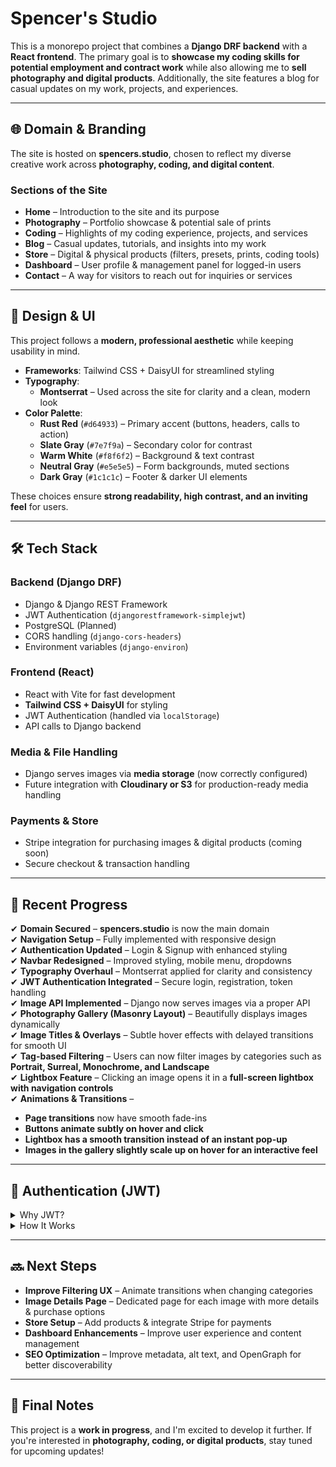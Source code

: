 # Spencer's Studio

This is a monorepo project that combines a **Django DRF backend** with a **React frontend**. The primary goal is to **showcase my coding skills for potential employment and contract work** while also allowing me to **sell photography and digital products**. Additionally, the site features a blog for casual updates on my work, projects, and experiences.

---

## 🌐 Domain & Branding
The site is hosted on **spencers.studio**, chosen to reflect my diverse creative work across **photography, coding, and digital content**.

### Sections of the Site
- **Home** – Introduction to the site and its purpose
- **Photography** – Portfolio showcase & potential sale of prints
- **Coding** – Highlights of my coding experience, projects, and services
- **Blog** – Casual updates, tutorials, and insights into my work
- **Store** – Digital & physical products (filters, presets, prints, coding tools)
- **Dashboard** – User profile & management panel for logged-in users
- **Contact** – A way for visitors to reach out for inquiries or services

---

## 🎨 Design & UI
This project follows a **modern, professional aesthetic** while keeping usability in mind.

- **Frameworks**: Tailwind CSS + DaisyUI for streamlined styling
- **Typography**:  
  - **Montserrat** – Used across the site for clarity and a clean, modern look
- **Color Palette**:
  - **Rust Red** (`#d64933`) – Primary accent (buttons, headers, calls to action)
  - **Slate Gray** (`#7e7f9a`) – Secondary color for contrast
  - **Warm White** (`#f8f6f2`) – Background & text contrast
  - **Neutral Gray** (`#e5e5e5`) – Form backgrounds, muted sections
  - **Dark Gray** (`#1c1c1c`) – Footer & darker UI elements

These choices ensure **strong readability, high contrast, and an inviting feel** for users.

---

## 🛠 Tech Stack

### Backend (Django DRF)
- Django & Django REST Framework
- JWT Authentication (`djangorestframework-simplejwt`)
- PostgreSQL (Planned)
- CORS handling (`django-cors-headers`)
- Environment variables (`django-environ`)

### Frontend (React)
- React with Vite for fast development
- **Tailwind CSS + DaisyUI** for styling
- JWT Authentication (handled via `localStorage`)
- API calls to Django backend

### Media & File Handling
- Django serves images via **media storage** (now correctly configured)
- Future integration with **Cloudinary or S3** for production-ready media handling

### Payments & Store
- Stripe integration for purchasing images & digital products (coming soon)
- Secure checkout & transaction handling

---

## 🚀 Recent Progress

✔ **Domain Secured** – **spencers.studio** is now the main domain  
✔ **Navigation Setup** – Fully implemented with responsive design  
✔ **Authentication Updated** – Login & Signup with enhanced styling  
✔ **Navbar Redesigned** – Improved styling, mobile menu, dropdowns  
✔ **Typography Overhaul** – Montserrat applied for clarity and consistency  
✔ **JWT Authentication Integrated** – Secure login, registration, token handling  
✔ **Image API Implemented** – Django now serves images via a proper API  
✔ **Photography Gallery (Masonry Layout)** – Beautifully displays images dynamically  
✔ **Image Titles & Overlays** – Subtle hover effects with delayed transitions for smooth UI  
✔ **Tag-based Filtering** – Users can now filter images by categories such as **Portrait, Surreal, Monochrome, and Landscape**  
✔ **Lightbox Feature** – Clicking an image opens it in a **full-screen lightbox with navigation controls**  
✔ **Animations & Transitions** –  
  - **Page transitions** now have smooth fade-ins  
  - **Buttons animate subtly on hover and click**  
  - **Lightbox has a smooth transition instead of an instant pop-up**  
  - **Images in the gallery slightly scale up on hover for an interactive feel**  

---

## 🔐 Authentication (JWT)
<details>
  <summary>Why JWT?</summary>

- Works well with React (tokens stored in `localStorage`)
- Scalable for API use (mobile apps, third-party clients)
- No reliance on Django’s built-in session handling
- Refresh tokens allow extended sessions without re-login
</details>

<details>
  <summary>How It Works</summary>

1. User logs in → Receives **access token** + **refresh token**  
2. Access token is stored in `localStorage` and used for authentication  
3. If the token expires, the frontend requests a new one using the refresh token  
4. Protected routes (e.g., **Dashboard**) require authentication  
</details>

---

## 🔜 Next Steps

- **Improve Filtering UX** – Animate transitions when changing categories  
- **Image Details Page** – Dedicated page for each image with more details & purchase options  
- **Store Setup** – Add products & integrate Stripe for payments  
- **Dashboard Enhancements** – Improve user experience and content management  
- **SEO Optimization** – Improve metadata, alt text, and OpenGraph for better discoverability  

---

## 📌 Final Notes
This project is a **work in progress**, and I'm excited to develop it further. If you're interested in **photography, coding, or digital products**, stay tuned for upcoming updates!
